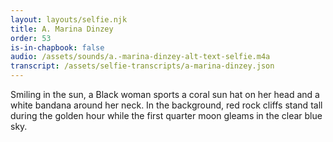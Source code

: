 ```yaml
---
layout: layouts/selfie.njk
title: A. Marina Dinzey
order: 53
is-in-chapbook: false
audio: /assets/sounds/a.-marina-dinzey-alt-text-selfie.m4a
transcript: /assets/selfie-transcripts/a-marina-dinzey.json
---
```


Smiling in the sun, a Black woman sports a coral sun hat on her head and a white bandana around her neck. In the background, red rock cliffs stand tall during the golden hour while the first quarter moon gleams in the clear blue sky.
